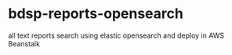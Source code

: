 # bdsp-reports-opensearch
all text reports search using elastic opensearch and deploy in AWS Beanstalk

